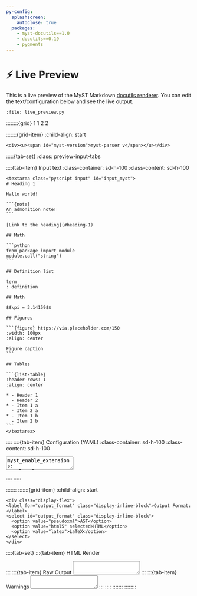 ```yaml
---
py-config:
  splashscreen:
    autoclose: true
  packages:
    - myst-docutils==1.0
    - docutils==0.19
    - pygments
---
```


# ⚡️ Live Preview

This is a live preview of the MyST Markdown [docutils renderer](docutils.md).
You can edit the text/configuration below and see the live output.

```{py-script}
:file: live_preview.py
```

::::::::{grid} 1 1 2 2

:::::::{grid-item}
:child-align: start

```{raw} html
<div><u><span id="myst-version">myst-parser v</span></u></div>
```

:::::{tab-set}
:class: preview-input-tabs

::::{tab-item} Input text
:class-container: sd-h-100
:class-content: sd-h-100

````{raw} html
<textarea class="pyscript input" id="input_myst">
# Heading 1

Hallo world!

```{note}
An admonition note!
```

[Link to the heading](#heading-1)

## Math

```python
from package import module
module.call("string")
```

## Definition list

term
: definition

## Math

$$\pi = 3.14159$$

## Figures

```{figure} https://via.placeholder.com/150
:width: 100px
:align: center

Figure caption
```

## Tables

```{list-table}
:header-rows: 1
:align: center

* - Header 1
  - Header 2
* - Item 1 a
  - Item 2 a
* - Item 1 b
  - Item 2 b
```
</textarea>
````

::::
::::{tab-item} Configuration (YAML)
:class-container: sd-h-100
:class-content: sd-h-100

<textarea class="pyscript input" id="input_config">
myst_enable_extensions:
- colon_fence
- deflist
- dollarmath
myst_heading_anchors: 2
myst_highlight_code_blocks: true
</textarea>
::::
:::::

:::::::
:::::::{grid-item}
:child-align: start

```{raw} html
<div class="display-flex">
<label for="output_format" class="display-inline-block">Output Format:</label>
<select id="output_format" class="display-inline-block">
  <option value="pseudoxml">AST</option>
  <option value="html5" selected>HTML</option>
  <option value="latex">LaTeX</option>
</select>
</div>
```

::::{tab-set}
:::{tab-item} HTML Render
<div class="pyscript" id="output_html"></div>
:::
:::{tab-item} Raw Output
<textarea class="pyscript output" id="output_raw" readonly="true"></textarea>
:::
:::{tab-item} Warnings
<textarea class="pyscript output" id="output_warnings" readonly="true"></textarea>
:::
::::
:::::::
::::::::
